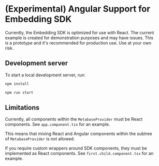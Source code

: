 # (Experimental) Angular Support for Embedding SDK

Currently, the Embedding SDK is optimized for use with React. The current example is created for demonstration purposes and may have issues. This is a prototype and it's recommended for production use. Use at your own risk.

## Development server

To start a local development server, run:

```bash
npm install  
```

```bash
npm run start
```

## Limitations

Currently, all components within the `MetabaseProvider` must be React components. See `app.component.tsx` for an example.  

This means that mixing React and Angular components within the subtree of `MetabaseProvider` is not allowed.  

If you require custom wrappers around SDK components, they must be implemented as React components. See `first.child.component.tsx` for an example.  

